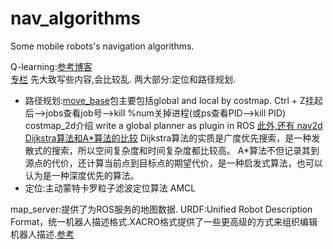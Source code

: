 # nav_algorithms
Some mobile robots's navigation algorithms.

Q-learning:[参考博客](https://juejin.im/entry/5a435462f265da43333eaebe)  
 [专栏](https://jizhi.im/blog/post/intro_q_learning)
先大致写些内容,会比较乱.
两大部分:定位和路径规划.
- 路径规划:[move_base](http://wiki.ros.org/move_base?distro=lunar)包主要包括global and local by costmap.
          Ctrl + Z挂起后-->jobs查看job号-->kill %num关掉进程(或ps查看PID-->kill PID)
     	costmap_2d介绍
 	write a global planner as plugin in ROS
[此外,还有 nav2d](http://wiki.ros.org/nav2d)
[Dijkstra算法和A*算法的比较](https://blog.csdn.net/wangjingqi930330/article/details/72457584)
	Dijkstra算法的实质是广度优先搜索，是一种发散式的搜索，所以空间复杂度和时间复杂度都比较高。
A*算法不但记录其到源点的代价，还计算当前点到目标点的期望代价，是一种启发式算法，也可以认为是一种深度优先的算法。
- 定位:主动蒙特卡罗粒子滤波定位算法 AMCL

map_server:提供了为ROS服务的地图数据.
URDF:Unified Robot Description Format，统一机器人描述格式.XACRO格式提供了一些更高级的方式来组织编辑机器人描述.[参考](https://blog.csdn.net/sunbibei/article/details/52297524)

